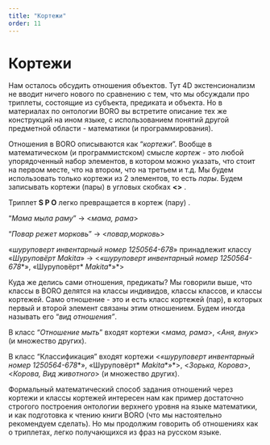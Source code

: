 ```yaml
---
title: "Кортежи"
order: 11
---
```


# Кортежи

Нам осталось обсудить отношения объектов. Тут 4D экстенсионализм не вводит ничего нового по сравнению с тем, что мы обсуждали про триплеты, состоящие из субъекта, предиката и объекта. Но в материалах по онтологии BORO вы встретите описание тех же конструкций на ином языке, с использованием понятий другой предметной области - математики (и программирования).

Отношения в BORO описываются как “*кортежи*”. Вообще в математическом (и программистском) смысле *кортеж* - это любой упорядоченный набор элементов, в котором можно указать, что стоит на первом месте, что на втором, что на третьем и т.д. Мы будем использовать только кортежи из 2 элементов, то есть *пары*. Будем записывать кортежи (пары) в угловых скобках **<>** .

Триплет **S P O** легко превращается в кортеж (пару) .

“*Мама мыла раму*” → <*мама, рама*>

“*Повар режет морковь*” → <*повар,морковь*>

«*шуруповерт инвентарный номер* *1250564-678*» принадлежит классу «*Шуруповёрт* *Makita*» → <*«шуруповерт инвентарный номер* *1250564-678**», «Шуруповёрт* *Makita**»*>

Куда же делись сами отношения, предикаты? Мы говорили выше, что классы в BORO делятся на классы индивидов, классы классов, и классы кортежей. Само отношение - это и есть класс кортежей (пар), в которых первый и второй элемент связаны этим отношением. Будем иногда называть его “*вид отношения”*.

В класс “*Отношение мыть*” входят кортежи <*мама, рама*>, <*Аня, внук*> (и множество других).

В класс “Классификация” входят кортежи <*«шуруповерт инвентарный номер* *1250564-678**», «Шуруповёрт* *Makita**»*>, <*Зорька, Корова*>, <*Корова, Вид животного*> (и множество других).

Формальный математический способ задания отношений через кортежи и классы кортежей интересен нам как пример достаточно строгого построения онтологии верхнего уровня на языке математики, и как подготовка к чтению книги BORO (что мы настоятельно рекомендуем сделать). Но мы продолжим говорить об отношениях как о триплетах, легко получающихся из фраз на русском языке.